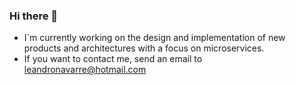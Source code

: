 ### Hi there 👋

<!--
**NavarreteLeandro/NavarreteLeandro** is a ✨ _special_ ✨ repository because its `README.md` (this file) appears on your GitHub profile.

Here are some ideas to get you started:

- 🔭 I’m currently working on ...
- 🌱 I’m currently learning ...
- 👯 I’m looking to collaborate on ...
- 🤔 I’m looking for help with ...
- 💬 Ask me about ...
- 📫 How to reach me: ...
- 😄 Pronouns: ...
- ⚡ Fun fact: ...
-->

- I´m currently working on the design and implementation of new products and architectures with a focus on microservices.
- If you want to contact me, send an email to leandronavarre@hotmail.com
